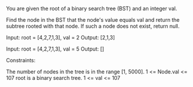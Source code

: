 You are given the root of a binary search tree (BST) and an integer val.

Find the node in the BST that the node's value equals val and return the subtree rooted with that node. If such a node does not exist, return null.

Input: root = [4,2,7,1,3], val = 2
Output: [2,1,3]

Input: root = [4,2,7,1,3], val = 5
Output: []

Constraints:

The number of nodes in the tree is in the range [1, 5000].
1 <= Node.val <= 107
root is a binary search tree.
1 <= val <= 107